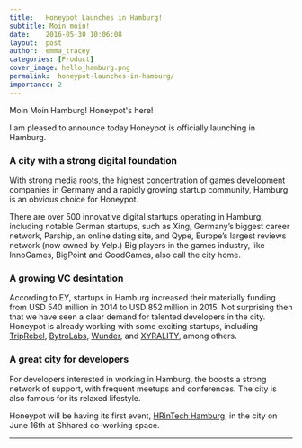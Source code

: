 ```yaml
---
title:   Honeypot Launches in Hamburg! 
subtitle: Moin moin!
date:    2016-05-30 10:06:08
layout:  post
author:  emma_tracey
categories: [Product]
cover_image: hello_hamburg.png
permalink:  honeypot-launches-in-hamburg/
importance: 2
---
```


Moin Moin Hamburg! Honeypot's here!  

<!--more--> 

I am pleased to announce today Honeypot is officially launching in Hamburg.


### A city with a strong digital foundation

With strong media roots, the highest concentration of games development companies in Germany and a rapidly growing startup community, Hamburg is an obvious choice for Honeypot. 

There are over 500 innovative digital startups operating in Hamburg, including notable German startups, such as Xing, Germany’s biggest career network, Parship, an online dating site, and Qype, Europe’s largest reviews network (now owned by Yelp.) Big players in the games industry, like InnoGames, BigPoint and GoodGames, also call the city home.


### A growing VC desintation 

According to EY, startups in Hamburg increased their materially funding from USD 540 million in 2014 to USD 852 million in 2015. Not surprising then that we have seen a clear demand for talented developers in the city. Honeypot is already working with some exciting startups, including [TripRebel][4], [BytroLabs][1], [Wunder][2], and [XYRALITY][3], among others. 


### A great city for developers

For developers interested in working in Hamburg, the boosts a strong network of support, with frequent meetups and conferences.  The city is also famous for its relaxed lifestyle. 

Honeypot will be having its first event, [HRinTech Hamburg][5], in the city on June 16th at Shhared co-working space.  

* * * 


[1]: https://bytro.com/
[2]: http://www.wunder.org/en/
[3]: http://xyrality.com/
[4]: https://www.triprebel.com/
[5]: https://hr-in-tech-hamburg.eventbrite.ie
